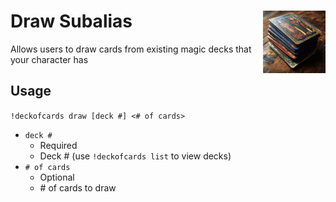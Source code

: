 <h1>Draw Subalias<img align="right" src="../../Data/images/main.png" width="100px"></h1>

Allows users to draw cards from existing magic decks that your character has

## Usage
`!deckofcards draw [deck #] <# of cards>`
- `deck #`
    - Required
    - Deck # (use `!deckofcards list` to view decks)
- `# of cards`
    - Optional
    - \# of cards to draw
